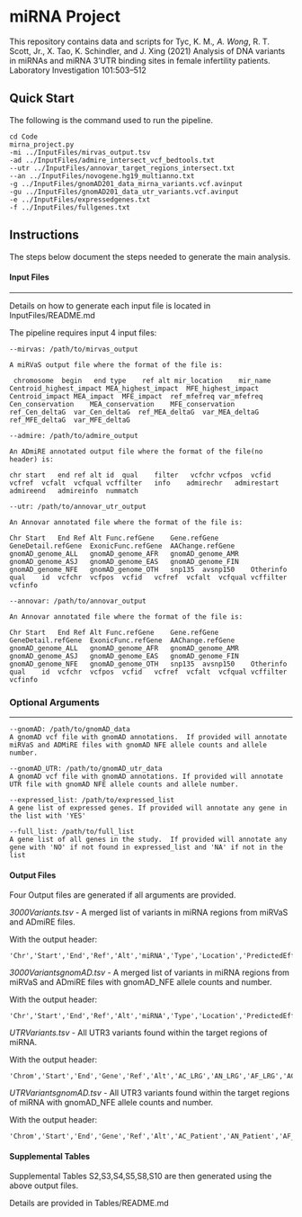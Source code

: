 # miRNA Project

This repository contains data and scripts for Tyc, K. M.*, A. Wong*, R. T. Scott, Jr., X. Tao, K. Schindler, and J. Xing (2021) Analysis of DNA variants in miRNAs and miRNA 3’UTR binding sites in female infertility patients. Laboratory Investigation 101:503–512 


## Quick Start
The following is the command used to run the pipeline.
```
cd Code
mirna_project.py 
-mi ../InputFiles/mirvas_output.tsv 
-ad ../InputFiles/admire_intersect_vcf_bedtools.txt 
--utr ../InputFiles/annovar_target_regions_intersect.txt 
--an ../InputFiles/novogene.hg19_multianno.txt 
-g ../InputFiles/gnomAD201_data_mirna_variants.vcf.avinput 
-gu ../InputFiles/gnomAD201_data_utr_variants.vcf.avinput 
-e ../InputFiles/expressedgenes.txt 
-f ../InputFiles/fullgenes.txt
```

## Instructions

The steps below document the steps needed to generate the main analysis.

#### Input Files
***
Details on how to generate each input file is located in InputFiles/README.md

The pipeline requires input 4 input files:
```
--mirvas: /path/to/mirvas_output 

A miRVaS output file where the format of the file is:

 chromosome  begin   end type    ref alt mir_location    mir_name    Centroid_highest_impact MEA_highest_impact  MFE_highest_impact  Centroid_impact MEA_impact  MFE_impact  ref_mfefreq var_mfefreq Cen_conservation    MEA_conservation    MFE_conservation    ref_Cen_deltaG  var_Cen_deltaG  ref_MEA_deltaG  var_MEA_deltaG  ref_MFE_deltaG  var_MFE_deltaG

--admire: /path/to/admire_output

An ADmiRE annotated output file where the format of the file(no header) is:

chr start   end ref alt id  qual    filter   vcfchr vcfpos  vcfid   vcfref  vcfalt  vcfqual vcffilter   info    admirechr   admirestart admireend   admireinfo  nummatch

--utr: /path/to/annovar_utr_output
 
An Annovar annotated file where the format of the file is:

Chr Start   End Ref Alt Func.refGene    Gene.refGene    GeneDetail.refGene  ExonicFunc.refGene  AAChange.refGene    gnomAD_genome_ALL   gnomAD_genome_AFR   gnomAD_genome_AMR   gnomAD_genome_ASJ   gnomAD_genome_EAS   gnomAD_genome_FIN   gnomAD_genome_NFE   gnomAD_genome_OTH   snp135  avsnp150    Otherinfo   qual    id  vcfchr  vcfpos  vcfid   vcfref  vcfalt  vcfqual vcffilter   vcfinfo

--annovar: /path/to/annovar_output

An Annovar annotated file where the format of the file is:

Chr Start   End Ref Alt Func.refGene    Gene.refGene    GeneDetail.refGene  ExonicFunc.refGene  AAChange.refGene    gnomAD_genome_ALL   gnomAD_genome_AFR   gnomAD_genome_AMR   gnomAD_genome_ASJ   gnomAD_genome_EAS   gnomAD_genome_FIN   gnomAD_genome_NFE   gnomAD_genome_OTH   snp135  avsnp150    Otherinfo   qual    id  vcfchr  vcfpos  vcfid   vcfref  vcfalt  vcfqual vcffilter   vcfinfo
```

### Optional Arguments
***
```
--gnomAD: /path/to/gnomAD_data
A gnomAD vcf file with gnomAD annotations.  If provided will annotate miRVaS and ADMiRE files with gnomAD NFE allele counts and allele number.

--gnomAD_UTR: /path/to/gnomAD_utr_data
A gnomAD vcf file with gnomAD annotations. If provided will annotate UTR file with gnomAD NFE allele counts and allele number.

--expressed_list: /path/to/expressed_list
A gene list of expressed genes. If provided will annotate any gene in the list with 'YES'

--full_list: /path/to/full_list
A gene list of all genes in the study.  If provided will annotate any gene with 'NO' if not found in expressed_list and 'NA' if not in the list
```
#### Output Files

Four Output files are generated if all arguments are provided.

_3000Variants.tsv_ - A merged list of variants in miRNA regions from miRVaS and ADmiRE files.

With the output header:
```
'Chr','Start','End','Ref','Alt','miRNA','Type','Location','PredictedEffect_Centroid','PredictedEffect_MEA','PredictedEffect_MFE','AC_LRG','AN_LRG','AF_LRG','AC_HRG','AN_HRG','AF_HRG','DBSNP135','DBSNP150'
```

_3000VariantsgnomAD.tsv_ - A merged list of variants in miRNA regions from miRVaS and ADmiRE files with gnomAD_NFE allele counts and number.

With the output header:
```
'Chr','Start','End','Ref','Alt','miRNA','Type','Location','PredictedEffect_Centroid','PredictedEffect_MEA','PredictedEffect_MFE','AC_Patient','AN_Patient','AF_Patient','AC_gnomAD','AN_gnomAD','AF_gnomAD','DBSNP135','DBSNP150'
```

_UTRVariants.tsv_ - All UTR3 variants found within the target regions of miRNA.

With the output header:
```
'Chrom','Start','End','Gene','Ref','Alt','AC_LRG','AN_LRG','AF_LRG','AC_HRG','AN_HRG','AF_HRG','DBSNP135','DBSNP150'
```

_UTRVariantsgnomAD.tsv_ - All UTR3 variants found within the target regions of miRNA with gnomAD_NFE allele counts and number.

With the output header:
```
'Chrom','Start','End','Gene','Ref','Alt','AC_Patient','AN_Patient','AF_Patient','AC_gnomAD','AN_gnomAD','AF_gnomAD','DBSNP135','DBSNP150'
```

#### Supplemental Tables

Supplemental Tables S2,S3,S4,S5,S8,S10 are then generated using the above output files.

Details are provided in Tables/README.md

